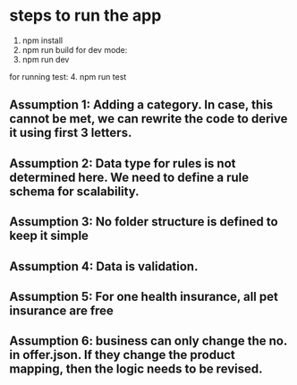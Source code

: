 # steps to run the app

1. npm install
2. npm run build
   for dev mode:
3. npm run dev

for running test: 4. npm run test

## Assumption 1: Adding a category. In case, this cannot be met, we can rewrite the code to derive it using first 3 letters.

## Assumption 2: Data type for rules is not determined here. We need to define a rule schema for scalability.

## Assumption 3: No folder structure is defined to keep it simple

## Assumption 4: Data is validation.

## Assumption 5: For one health insurance, all pet insurance are free

## Assumption 6: business can only change the no. in offer.json. If they change the product mapping, then the logic needs to be revised.
